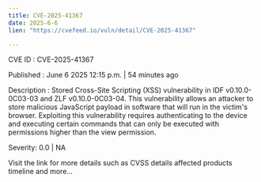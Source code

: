 ```yaml
---
title: CVE-2025-41367
date: 2025-6-6
lien: "https://cvefeed.io/vuln/detail/CVE-2025-41367"

---
```


CVE ID : CVE-2025-41367

Published :  June 6
2025
12:15 p.m. | 54 minutes ago

Description : Stored Cross-Site Scripting (XSS) vulnerability in IDF v0.10.0-0C03-03 and ZLF v0.10.0-0C03-04. This vulnerability allows an attacker to store malicious JavaScript payload in software that will run in the victim's browser. Exploiting this vulnerability requires authenticating to the device and executing certain commands that can only be executed with permissions higher than the view permission.

Severity: 0.0 | NA

Visit the link for more details
such as CVSS details
affected products
timeline
and more...
